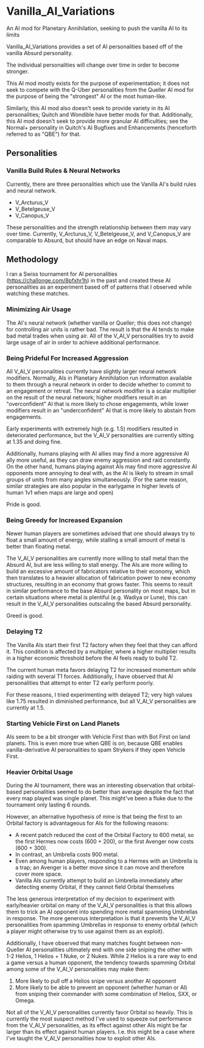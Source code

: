 # Vanilla_AI_Variations

An AI mod for Planetary Annihilation, seeking to push the vanilla AI to its limits

Vanilla_AI_Variations provides a set of AI personalities based off of the vanilla Absurd personality.

The individual personalities will change over time in order to become stronger.

This AI mod mostly exists for the purpose of experimentation; it does not seek to compete with the Q-Uber personalities from the Queller AI mod for the purpose of being the "strongest" AI or the most human-like.

Similarly, this AI mod also doesn't seek to provide variety in its AI personalities; Quitch and Wondible have better mods for that. Additionally, this AI mod doesn't seek to provide more granular AI difficulties; see the Normal+ personality in Quitch's AI Bugfixes and Enhancements (henceforth referred to as "QBE") for that.

## Personalities

### Vanilla Build Rules & Neural Networks
Currently, there are three personalities which use the Vanilla AI's build rules and neural network.

- V_Arcturus_V
- V_Betelgeuse_V
- V_Canopus_V

These personalities and the strength relationship between them may vary over time. Currently, V_Arcturus_V, V_Betelgeuse_V, and V_Canopus_V are comparable to Absurd, but should have an edge on Naval maps.

## Methodology

I ran a Swiss tournament for AI personalities (https://challonge.com/8pfxhr1h) in the past and created these AI personalities as an experiment based off of patterns that I observed while watching these matches.

### Minimizing Air Usage

The AI's neural network (whether vanilla or Queller; this does not change) for controlling air units is rather bad. The result is that the AI tends to make bad metal trades when using air. All of the V_AI_V personalities try to avoid large usage of air in order to achieve additional performance.

### Being Prideful For Increased Aggression

All V_AI_V personalities currently have slightly larger neural network modifiers. Normally, AIs in Planetary Annihilation run information available to them through a neural network in order to decide whether to commit to an engagement or retreat. The neural network modifier is a scalar multiplier on the result of the neural network; higher modifiers result in an "overconfident" AI that is more likely to chose engagements, while lower modifiers result in an "underconfident" AI that is more likely to abstain from engagements.

Early experiments with extremely high (e.g. 1.5) modifiers resulted in deteriorated performance, but the V_AI_V personalities are currently sitting at 1.35 and doing fine.

Additionally, humans playing with AI allies may find a more aggressive AI ally more useful, as they can draw enemy aggression and raid constantly. On the other hand, humans playing against AIs may find more aggressive AI opponents more annoying to deal with, as the AI is likely to stream in small groups of units from many angles simultaneously. (For the same reason, similar strategies are also popular in the earlygame in higher levels of human 1v1 when maps are large and open)

Pride is good.

### Being Greedy for Increased Expansion

Newer human players are sometimes advised that one should always try to float a small amount of energy, while stalling a small amount of metal is better than floating metal.

The V_AI_V personalities are currently more willing to stall metal than the Absurd AI, but are less willing to stall energy. The AIs are more willing to build an excessive amount of fabricators relative to their economy, which then translates to a heavier allocation of fabrication power to new economy structures, resulting in an economy that grows faster. This seems to result in similar performance to the base Absurd personality on most maps, but in certain situations where metal is plentiful (e.g. Wadiya or Lune), this can result in the V_AI_V personalities outscaling the based Absurd personality.

Greed is good.

### Delaying T2

The Vanilla AIs start their first T2 factory when they feel that they can afford it. This condition is affected by a multiplier, where a higher multiplier results in a higher economic threshold before the AI feels ready to build T2.

The current human meta favors delaying T2 for increased momentum while raiding with several T1 forces. Additionally, I have observed that AI personalities that attempt to enter T2 early perform poorly.

For these reasons, I tried experimenting with delayed T2; very high values like 1.75 resulted in diminished performance, but all V_AI_V personalities are currently at 1.5.

### Starting Vehicle First on Land Planets

AIs seem to be a bit stronger with Vehicle First than with Bot First on land planets. This is even more true when QBE is on, because QBE enables vanilla-derivative AI personalities to spam Strykers if they open Vehicle First.

### Heavier Orbital Usage

During the AI tournament, there was an interesting observation that orbital-based personalities seemed to do better than average despite the fact that every map played was single planet. This might've been a fluke due to the tournament only lasting 6 rounds.

However, an alternative hypothesis of mine is that being the first to an Orbital factory is advantageous for AIs for the following reasons:
- A recent patch reduced the cost of the Orbital Factory to 600 metal, so the first Hermes now costs (600 + 200), or the first Avenger now costs (600 + 300).
- In contrast, an Umbrella costs 900 metal.
- Even among human players, responding to a Hermes with an Umbrella is a trap; an Avenger is a better move since it can move and therefore cover more space.
- Vanilla AIs currently attempt to build an Umbrella immediately after detecting enemy Orbital, if they cannot field Orbital themselves

The less generous interpretation of my decision to experiment with early/heavier orbital on many of the V_AI_V personalities is that this allows them to trick an AI opponent into spending more metal spamming Umbrellas in response. The more generous interpretation is that it prevents the V_AI_V personalities from spamming Umbrellas in response to enemy orbital (which a player might otherwise try to use against them as an exploit).

Additionally, I have observed that many matches fought between non-Queller AI personalities ultimately end with one side sniping the other with 1-2 Helios, 1 Helios + 1 Nuke, or 2 Nukes. While 2 Helios is a rare way to end a game versus a human opponent, the tendency towards spamming Orbital among some of the V_AI_V personalities may make them:
1. More likely to pull off a Helios snipe versus another AI opponent
2. More likely to be able to prevent an opponent (whether human or AI) from sniping their commander with some combination of Helios, SXX, or Omega.

Not all of the V_AI_V personalities currently favor Orbital so heavily. This is currently the most suspect method I've used to squeeze out performance from the V_AI_V personalities, as its effect against other AIs might be far larger than its effect against human players. I.e. this might be a case where I've taught the V_AI_V personalities how to exploit other AIs.

